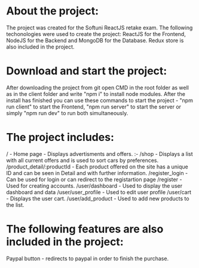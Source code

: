 # About the project:

The project was created for the Softuni ReactJS retake exam.
The following techonologies were used to create the project: ReactJS for the Frontend,
NodeJS for the Backend and MongoDB for the Database. Redux store is also included in the project.

# Download and start the project: 

After downloading the project from git open CMD in the root folder as well as in the
client folder and write "npm i" to install node modules. After the install has finished you
can use these commands to start the project - "npm run client" to start the Frontend,
"npm run server" to start the server or simply "npm run dev" to run both simultaneously.

# The project includes: 

 / - Home page - Displays advertisments and offers. :-
 /shop - Displays a list with all current offers and is used to sort cars by preferences.
/product_detail/:productId - Each product offered on the site has a unique ID and can be 
 seen in Detail and with further information.
 /register_login - Can be used for login or can redirect to the registartion page 
 /register - Used for creating accounts.
 /user/dashboard - Used to display the user dashboard and data
 /user/user_profile - Used to edit user profile
 /user/cart - Displays the user cart.
 /user/add_product - Used to add new products to the list.

# The following features are also included in the project:


Paypal button - redirects to paypal in order to finish the purchase.

